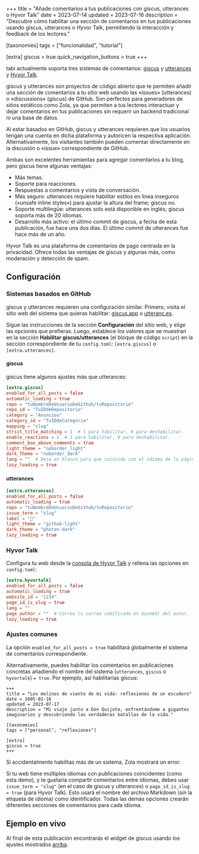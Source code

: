+++
title = "Añade comentarios a tus publicaciones con giscus, utterances o Hyvor Talk"
date = 2023-07-14
updated = 2023-07-16
description = "Descubre cómo habilitar una sección de comentarios en tus publicaciones usando giscus, utterances o Hyvor Talk, permitiendo la interacción y feedback de los lectores."

[taxonomies]
tags = ["funcionalidad", "tutorial"]

[extra]
giscus = true
quick_navigation_buttons = true
+++

tabi actualmente soporta tres sistemas de comentarios: [giscus](https://giscus.app/es) y [utterances](https://utteranc.es/) y [Hyvor Talk](https://talk.hyvor.com/).

giscus y utterances son proyectos de código abierto que te permiten añadir una sección de comentarios a tu sitio web usando las «issues» (utterances) o «discussions» (giscus) de GitHub. Son perfectos para generadores de sitios estáticos como Zola, ya que permiten a tus lectores interactuar y dejar comentarios en tus publicaciones sin requerir un backend tradicional ni una base de datos.

Al estar basados en GitHub, giscus y utterances requieren que los usuarios tengan una cuenta en dicha plataforma y autoricen la respectiva aplicación. Alternativamente, los visitantes también pueden comentar directamente en la discusión o «issue» correspondiente de GitHub.

Ambas son excelentes herramientas para agregar comentarios a tu blog, pero giscus tiene algunas ventajas:
- Más temas.
- Soporte para reacciones.
- Respuestas a comentarios y vista de conversación.
- Más seguro: utterances requiere habilitar estilos en línea inseguros («unsafe inline styles») para ajustar la altura del frame; giscus no.
- Soporte multilingüe: utterances solo está disponible en inglés; giscus soporta más de 20 idiomas.
- Desarrollo más activo: el último commit de giscus, a fecha de esta publicación, fue hace una dos días. El último commit de utterances fue hace más de un año.

Hyvor Talk es una plataforma de comentarios de pago centrada en la privacidad. Ofrece todas las ventajas de giscus y algunas más, como moderación y detección de spam.

## Configuración

### Sistemas basados en GitHub

giscus y utterances requieren una configuración similar. Primero, visita el sitio web del sistema que quieras habilitar: [giscus.app](https://giscus.app/es) o [utteranc.es](https://utteranc.es/).

Sigue las instrucciones de la sección **Configuración** del sitio web, y elige las opciones que prefieras. Luego, establece los valores que se muestran en la sección **Habilitar giscus/utterances** (el bloque de código `script`) en la sección correspondiente de tu `config.toml`: `[extra.giscus]` o `[extra.utterances]`.

#### giscus

giscus tiene algunos ajustes más que utterances:

```toml
[extra.giscus]
enabled_for_all_posts = false
automatic_loading = true
repo = "tuNombreDeUsuarioDeGithub/tuRepositorio"
repo_id = "TuIDdeRepositorio"
category = "Anuncios"
category_id = "TuIDdeCategoría"
mapping = "slug"
strict_title_matching = 1  # 1 para habilitar, 0 para deshabilitar.
enable_reactions = 1  # 1 para habilitar, 0 para deshabilitar.
comment_box_above_comments = true
light_theme = "noborder_light"
dark_theme = "noborder_dark"
lang = ""  # Deja en blanco para que coincida con el idioma de la página.
lazy_loading = true
```

#### utterances

```toml
[extra.utterances]
enabled_for_all_posts = false
automatic_loading = true
repo = "tuNombreDeUsuarioDeGithub/tuRepositorio"
issue_term = "slug"
label = "💬"
light_theme = "github-light"
dark_theme = "photon-dark"
lazy_loading = true
```

### Hyvor Talk

Configura tu web desde la [consola de Hyvor Talk](https://talk.hyvor.com/console) y rellena las opciones en `config.toml`:

```toml
[extra.hyvortalk]
enabled_for_all_posts = false
automatic_loading = true
website_id = "1234"
page_id_is_slug = true
lang = ""
page_author = ""  # Correo (o correo codificado en base64) del autor.
lazy_loading = true
```

### Ajustes comunes

La opción `enabled_for_all_posts = true` habilitará globalmente el sistema de comentarios correspondiente.

Alternativamente, puedes habilitar los comentarios en publicaciones concretas añadiendo el nombre del sistema (`utterances`, `giscus` o `hyvortalk`) `= true`. Por ejemplo, así habilitarías giscus:

```toml,hl_lines=09-10
+++
title = "Los molinos de viento de mi vida: reflexiones de un escudero"
date = 1605-01-16
updated = 2023-07-17
description = "Mi viaje junto a Don Quijote, enfrentándome a gigantes imaginarios y descubriendo las verdaderas batallas de la vida."

[taxonomies]
tags = ["personal", "reflexiones"]

[extra]
giscus = true
+++
```

Si accidentalmente habilitas más de un sistema, Zola mostrará un error.

Si tu web tiene múltiples idiomas con publicaciones coincidentes (como esta demo), y te gustaría compartir comentarios entre idiomas, debes usar `issue_term = "slug"` (en el caso de giscus y utterances) o `page_id_is_slug = true` (para Hyvor Talk). Esto usará el nombre del archivo Markdown (sin la etiqueta de idioma) como identificador. Todas las demás opciones crearán diferentes secciones de comentarios para cada idioma.


## Ejemplo en vivo

Al final de esta publicación encontrarás el widget de giscus usando los ajustes mostrados [arriba](#giscus).
